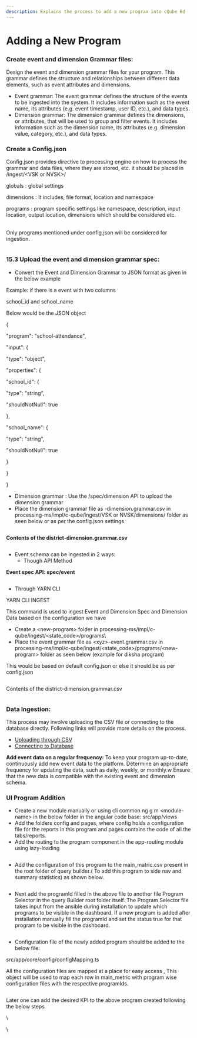 ```yaml
---
description: Explains the process to add a new program into cQube Ed
---
```


# Adding a New Program

### Create event and dimension Grammar files:

Design the event and dimension grammar files for your program. This grammar defines the structure and relationships between different data elements, such as event attributes and dimensions.

* Event grammar: The event grammar defines the structure of the events to be ingested into the system. It includes information such as the event name, its attributes (e.g. event timestamp, user ID, etc.), and data types.
* Dimension grammar: The dimension grammar defines the dimensions, or attributes, that will be used to group and filter events. It includes information such as the dimension name, its attributes (e.g. dimension value, category, etc.), and data types.

### Create a Config.json

Config.json provides directive to processing engine on how to process the grammar and data files, where they are stored, etc. it should be placed in /ingest/\<VSK or NVSK>/

globals : global settings

dimensions : It includes, file format, location and namespace

programs : program specific settings like namespace, description, input location, output location, dimensions which should be considered etc.

\
Only programs mentioned under config.json will be considered for ingestion.

<figure><img src="https://lh4.googleusercontent.com/94rz7Ht5A0rWOEcm6PWJ6U5RWObR2oMCSJXg0OrwbO8U4DLsUakBg8EZK5VBO01NjKajQrNl-OAa9jzWJ1hNW0OyMzvVQuuKKAYAlQLkR4avrqF_dnmxcNG2Pki_ZFZ_KVtvaPkTvI3aoT8H0z0I_Cg" alt=""><figcaption></figcaption></figure>

### 15.3 Upload the event and dimension grammar spec:

* Convert the Event and Dimension Grammar to JSON format as given in the below example

Example: if there is a event with two columns

school\_id and school\_name

Below would be the JSON object



{

&#x20;    "program": "school-attendance",

&#x20;    "input": {

&#x20;        "type": "object",

&#x20;         "properties": {

&#x20;                        "school\_id": {

&#x20;                                                 "type": "string",

&#x20;                                                 "shouldNotNull": true

&#x20;            },

&#x20;           "school\_name": {

&#x20;                                                   "type": "string",

&#x20;                                                   "shouldNotNull": true

&#x20;            }

}

}



* Dimension grammar : Use the /spec/dimension API to upload the dimension grammar
* Place the dimension grammar file as -dimension.grammar.csv in processing-ms/impl/c-qube/ingest/VSK or NVSK/dimensions/ folder as seen below or as per the config.json settings

<figure><img src="https://lh3.googleusercontent.com/kY4bfdcuNteynNJrD_NsHvdcg8pnobTwhfLB9I_gJkeA9dHrbyrh_P6HtRGT_mF6bVYKyNUFSZ7-gLJ7NYJuH4t0wxJ0LhjDjMTqMdVzU0cv2klQflcQL--llS8Zxu3lgX91Nr9tuS0KW90CpE-PIqI" alt=""><figcaption></figcaption></figure>

**Contents of the district-dimension.grammar.csv**

<figure><img src="https://lh5.googleusercontent.com/aMDK7TGW7ONHajVCISgCURej1h_VirtHq_N_R232ViM-0AKANXGQZ3AmnVAsxp-9BsA9zCN0psm-u1B7Cf1RaWqiASH5txS_Hsh2ZksTO1exiSyGncUYdLQaNhjv-ZWVx5yFsay5gZeMP_it52Sd5Pg" alt=""><figcaption></figcaption></figure>

* Event schema can be ingested in 2 ways:
  * Though API Method

**Event spec API: spec/event**

<figure><img src="https://lh3.googleusercontent.com/DrupXNPiAW9-ZyqMUYteKKKhzhXhSaT3lVJEYxT-LH5ynRqX1SuJQTRTcs_Sgra5fMyv_EAHhm2BMdY1SXgfgDHLRbsiipCBW6r-h1sU5Q8urwgGtE6t2phHbNmqtOa9j_lhf4piljvmuAAnFHW9tl0" alt=""><figcaption></figcaption></figure>

* Through YARN CLI

YARN CLI INGEST

This command is used to ingest Event and Dimension Spec and Dimension Data based on the configuration we have

* Create a \<new-program> folder in processing-ms/impl/c-qube/ingest/\<state\_code>/programs\\
* Place the event grammar file as \<xyz>-event.grammar.csv in processing-ms/impl/c-qube/ingest/\<state\_code>/programs/\<new-program> folder as seen below (example for diksha program)

This would be based on default config.json or else it should be as per config.json

<figure><img src="https://lh4.googleusercontent.com/MXwUFOjitgjvhYpoAzjZIgIVYTYtfcTr_JJ5UK3HIh_v3kM9hYLMx43dXgTn4B5s_FfOUQ-boHcHI8eWWqGtZrRf6bbOcu0ZysRsNnJJGEKxswX4pJ__3Q69vJ0EQxciWl-Vz63N9PTWFou6Df_efrE" alt=""><figcaption></figcaption></figure>

Contents of the district-dimension.grammar.csv

<figure><img src="https://lh4.googleusercontent.com/74XJs0gO8v9HCRYFtj6UYcFqDzXKzk-h-HVnPKh5lMUdE69I6XUtpR7xkQUdM9w39dnwY6pQmwltmUJh_CZxXh0EZeWiZ56ecYHBCvh29embc2s0T8uR0TVXU-XMT28R3z-J3j6QpxyjPBkYtVD3TVg" alt=""><figcaption></figcaption></figure>

### Data Ingestion:

This process may involve uploading the CSV file or connecting to the database directly. Following links will provide more details on the process.

* [Uploading through CSV](broken-reference/)
* [Connecting to Database](broken-reference/)

**Add event data on a regular frequency:** To keep your program up-to-date, continuously add new event data to the platform. Determine an appropriate frequency for updating the data, such as daily, weekly, or monthly.w Ensure that the new data is compatible with the existing event and dimension schema.

### UI Program Addition

* Create a new module manually or using cli common ng g m \<module-name> in the below folder in the angular code base: src/app/views
* Add the folders config and pages, where config holds a configuration file for the reports in this program and pages contains the code of all the tabs/reports.
* Add the routing to the program component in the app-routing module using lazy-loading

<figure><img src="https://lh5.googleusercontent.com/5jp9HOEX24O3pU1qomvK1K-TUm5Tje1cqODomTY9kxwSqgK5paqkyLTaJeVt96H2tqjoMwsu_IPk6LdzgtYuhXJdXiIO2Lp0PbEm_Gx4tQ8_35LdxOL2zcQ5to94LBl9miclCtpV98IU-coMYD4giPw" alt=""><figcaption></figcaption></figure>

* Add the configuration of this program to the main\_matric.csv present in the root folder of query builder.( To add this program to side nav and summary statistics) as shown below.

<figure><img src="https://lh5.googleusercontent.com/C5MX471pQ3wkaeUMxk2b6m-DESKg5eR6DZ98TebG70dJKwe6i6y7GbtP2UWU0xrLRjL62S0iHJQLsDhSadRENe-hxakPhapeLSEcgB88O0r9qOb0Lit2X6hNHrvcD59yZWn7dXw-QWhdlKm6k13b8L4" alt=""><figcaption></figcaption></figure>

* Next add the programId filled in the above file to another file Program Selector in the query Builder root folder itself. The Program Selector file takes input from the ansible during installation to update which programs to be visible in the dashboard. If a new program is added after installation manually fill the programId and set the status true for that program to be visible in the dashboard.

<figure><img src="https://lh3.googleusercontent.com/ZmR3QT4W0BoD2xFvnxxFrBuoP2HlAoyyekf3i7HeG6ixAXUanwUnAA7v3joZvNvX0D2VtAgJqLDS9wZEh1E0dwejin8E83YSCFPhzaPhZpl9A390ABQWlkuAI3kIKMmldBnDdjdao4y2B2sObX6VeA4" alt=""><figcaption></figcaption></figure>

* Configuration file of the newly added program should be added to the below file:

src/app/core/config/configMapping.ts

All the configuration files are mapped at a place for easy access , This object will be used to map each row in main\_metric with program wise configuration files with the respective programIds.

<figure><img src="https://lh5.googleusercontent.com/hzRqczmIjAsrQz6MpSGPmnh6hIVO5_Iq8Hut922WAqTZgh495fPLdnozAsUUynvcZWly-PWhZtL_mFR3560MNxJVCCgtomPa6U0-9x2qTFOAgdqy02cJxra_LIoyGzaGNh9oQQpZR1Shi2QW--_jqSk" alt=""><figcaption></figcaption></figure>

Later one can add the desired KPI to the above program created following the below steps

\\

\\
